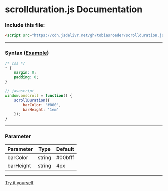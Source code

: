 # scrollduration.js Documentation

### Include this file:
``` html
<script src="https://cdn.jsdelivr.net/gh/tobiasroeder/scrollduration.js@1.0.0/js/scrollduration.min.js"></script>
```

---

### Syntax ([Example](https://codepen.io/tobiasroeder/pen/qePQXw))

``` css
/* css */
* {
	margin: 0;
	padding: 0;
}
```

``` javascript
// javascript
window.onscroll = function() {
	scrollDuration({
		barColor: '#000',
		barHeight: '1em'
	});
}
```

---

### Parameter
Parameter | Type | Default
--|--|--
barColor | string | #00bfff
barHeight | string | 4px

---

[Try it yourself](https://codepen.io/tobiasroeder/pen/qePQXw)

